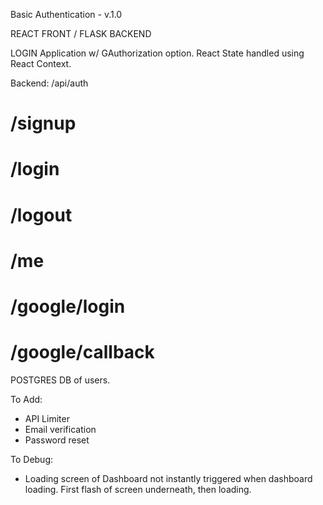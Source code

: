 Basic Authentication - v.1.0

REACT FRONT / FLASK BACKEND

LOGIN Application w/ GAuthorization option.
React State handled using React Context.

Backend: /api/auth
# /signup
# /login
# /logout
# /me
# /google/login
# /google/callback


POSTGRES DB of users.

To Add:
- API Limiter
- Email verification
- Password reset


To Debug:
- Loading screen of Dashboard not instantly triggered when dashboard loading. First flash of screen underneath, then loading.